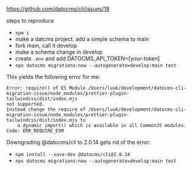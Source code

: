 https://github.com/datocms/cli/issues/19

steps to reproduce

- `npm i`
- make a datcms project. add a simple schema to main
- fork main, call it develop
- make a schema change in develop
- create `.env` and add DATOCMS_API_TOKEN=[your-token]
- `npx datocms migrations:new --autogenerate=develop:main test`

This yields the following error for me:

```
Error: require() of ES Module /Users/luuk/development/datocms-cli-migration-issue/node_modules/prettier-plugin-tailwindcss/dist/index.mjs
not supported.
Instead change the require of /Users/luuk/development/datocms-cli-migration-issue/node_modules/prettier-plugin-tailwindcss/dist/index.mjs to
    a dynamic import() which is available in all CommonJS modules.
Code: ERR_REQUIRE_ESM
```

Downgrading @datocms/cli to 2.0.14 gets rid of the error:

- `npm install --save-dev @datocms/cli@2.0.14`
- `npx datocms migrations:new --autogenerate=develop:main test`
